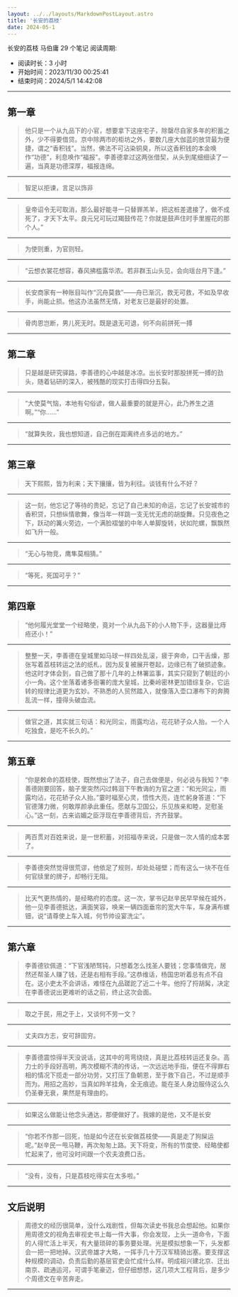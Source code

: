 ```yaml
---
layout: ../../layouts/MarkdownPostLayout.astro
title: '长安的荔枝'
date: 2024-05-1
---
```


长安的荔枝
马伯庸
29 个笔记
阅读周期:
* 阅读时长：3 小时
* 开始时间：2023/11/30 00:25:41
* 结束时间：2024/5/1 14:42:08
---
## 第一章
>他只是一个从九品下的小官，想要拿下这座宅子，除罄尽自家多年的积蓄之外，少不得要借贷。京中除两市的柜坊之外，要数几座大伽蓝的放贷最为便捷，谓之“香积钱”。当然，佛法不可沾染铜臭，所以这香积钱的本金唤作“功德”，利息唤作“福报”。李善德拿过这两张借契，从头到尾细细读了一遍，当真是功德深厚，福报连绵。

<hr>

>智足以拒谏，言足以饰非

<hr>

>皇帝诏令无可取消，那么最好能寻一只替罪羔羊，把这桩差遣接了，做不成死了，才天下太平。良元兄可玩过羯鼓传花？你就是鼓声住时手里握花的那个人。”

<hr>

>为使则重，为官则轻。

<hr>

>“云想衣裳花想容，春风拂槛露华浓。若非群玉山头见，会向瑶台月下逢。”

<hr>

>长安商家有一种账目叫作“沉舟莫救”——舟已渐沉，救无可救，不如及早收手，尚能止损。他这办法虽然无情，对老友已是最好的处置。

<hr>

>骨肉恩岂断，男儿死无时。既是退无可退，何不向前拼死一搏

<hr>

## 第二章
>只是越是研究驿路，李善德的心中越是冰凉。出长安时那股拼死一搏的劲头，随着钻研的深入，被残酷的现实打击得四分五裂。

<hr>

>“大使莫气恼，本地有句俗谚，做人最重要的就是开心，此乃养生之道啊。”“你……”

<hr>

>“就算失败，我也想知道，自己倒在距离终点多远的地方。”

<hr>

## 第三章
>天下熙熙，皆为利来；天下攘攘，皆为利往。谈钱有什么不好？

<hr>

>这一刻，他忘记了等待的贵妃，忘记了自己未知的命运，忘记了长安城市的香积贷，只想纵情歌舞，像当年一样跳一支无忧无虑的胡旋舞。只见夜色之下，跃动的篝火旁边，一个满脸褶皱的中年人单脚旋转，状如陀螺，飘飘然如飞升一般。

<hr>

>“无心与物竞，鹰隼莫相猜。”

<hr>

>“等死，死国可乎？”

<hr>

## 第四章
>“他何履光堂堂一个经略使，竟对一个从九品下的小人物下手，这器量比痔疮还小！”

<hr>

>整整一天，李善德在皇城里如马球一样四处乱滚，疲于奔命，口干舌燥，那张写着荔枝转运之法的纸札，因为反复被展开卷起，边缘已有了破损迹象。他这时才体会到，自己做了那十几年的上林署监事，其实只窥到了朝廷的小小一角。这个坐落着诸多衙署的庞大皇城，比秦岭密林更加错综复杂，它运转的规律比道更为玄妙。不熟悉的人贸然踏入，就像落入壶口瀑布下的奔腾乱流一样，撞得头破血流。

<hr>

>做官之道，其实就三句话：和光同尘，雨露均沾，花花轿子众人抬。一个人吃独食，是吃不长久的。”

<hr>

## 第五章
>“你是敕命的荔枝使，既然想出了法子，自己去做便是，何必说与我知？”李善德刚要回答，脑子里突然闪过韩洄下午教诲的为官之道：“和光同尘，雨露均沾，花花轿子众人抬。”霎时福至心灵，悟性大亮，连忙躬身答道：“下官德薄力微，何敢厚颜承此重任。愿献与卫国公，乐见族亲和睦，足慰圣心。”这一刻，古来谄媚之臣浮现在李善德背后，齐齐鼓掌。

<hr>

>两百贯对百姓来说，是一世积蓄，对招福寺来说，只是做一次人情的成本罢了。

<hr>

>李善德突然觉得很荒谬，他依足了规则，却处处碰壁；而有这么一块不在任何官牍里的牌子，却畅行无阻。

<hr>

>比天气更热情的，是经略府的态度。这一次，掌书记赵辛民早早候在城外，他一见李善德抵达，满面笑容，唤来一辆四面垂帘的宽大牛车，车身满布螺钿，说“请尊使上车入城，何节帅设宴洗尘”。

<hr>

## 第六章
>李善德钦佩道：“下官浅陋驽钝，只想着怎么找圣人要钱；您事情做完，居然还帮圣人赚了钱，还是右相有手段。”这恭维话，杨国忠听着总有点不自在。这小吏太不会讲话，难怪在九品蹉跎了近二十年。他捋了捋胡髯，决定在李善德说出更难听的话之前，终止这次会面。

<hr>

>取之于民，用之于上，又谈何不劳一文？

<hr>

>丈夫四方志，安可辞固穷。

<hr>

>李善德震惊得半天没说话，这其中的弯弯绕绕，真是比荔枝转运还复杂。高力士的手段好高明，两次模糊不清的传话，一次远远地手指，便在不得罪右相的情况下揽走一部分功劳，又打压了鱼朝恩，至于救下自己，不过是顺手而为。用招之高妙，当真如羚羊挂角，全无痕迹。能在圣人身边服侍这么久仍圣眷无衰，果然是有理由的。

<hr>

>如果这么做能让他念头通达，那便做好了。我嫁的是他，又不是长安

<hr>

>“你若不作那一回死，怕是如今还在长安做荔枝使——真是走了狗屎运呢。”赵辛民一甩马鞭，再次匆匆上路。天下将变，所有的节度使、经略使都忙起来了，他可没时间跟一个农夫浪费口舌。

<hr>

>“没有，没有，只是荔枝吃得实在太多啦。”

<hr>

## 文后说明
>周德文的经历很简单，没什么戏剧性，但每次读史书我总会想起他。如果你用周德文的视角去审视史书上每一件大事，你会发现，上头一道命令，下面的人得忙活上半天，有大量琐碎的事务要处理。光是模拟想象一下，头发都会一把一把地掉。汉武帝雄才大略，一挥手几十万汉军精骑出塞。要支撑这种规模的调动，负责后勤的基层官吏会忙成什么样。明成祖兴建北京、迁出南京、疏通运河，可谓手笔豪迈，但仔细想想，这几项大工程背后，是多少个周德文在辛苦奔走。

<hr>

